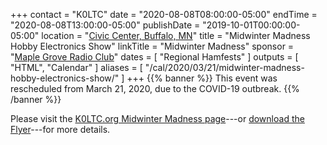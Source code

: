 +++
contact = "K0LTC"
date = "2020-08-08T08:00:00-05:00"
endTime = "2020-08-08T13:00:00-05:00"
publishDate = "2019-10-01T00:00:00-05:00"
location = "[Civic Center, Buffalo, MN](https://goo.gl/maps/GLUHMTQW1ftjLPsH9)"
title = "Midwinter Madness Hobby Electronics Show"
linkTitle = "Midwinter Madness"
sponsor = "[Maple Grove Radio Club](http://k0ltc.org)"
dates = [ "Regional Hamfests" ]
outputs = [ "HTML", "Calendar" ]
aliases = [ "/cal/2020/03/21/midwinter-madness-hobby-electronics-show/" ]
+++
{{% banner %}}
This event was rescheduled from March 21, 2020, due to the
COVID-19 outbreak.
{{% /banner %}}

Please visit the
[K0LTC.org Midwinter Madness page](https://k0ltc.org/midwinter-madness/)---or
[download the Flyer](http://k0ltc.org/wp-content/uploads/2019/01/Mailer-19.pdf)---for
more details.
